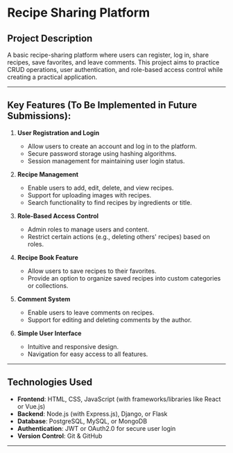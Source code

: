 # Recipe Sharing Platform

## Project Description
A basic recipe-sharing platform where users can register, log in, share recipes, save favorites, and leave comments. This project aims to practice CRUD operations, user authentication, and role-based access control while creating a practical application.

---

## Key Features (To Be Implemented in Future Submissions):
1. **User Registration and Login**
   - Allow users to create an account and log in to the platform.
   - Secure password storage using hashing algorithms.
   - Session management for maintaining user login status.

2. **Recipe Management**
   - Enable users to add, edit, delete, and view recipes.
   - Support for uploading images with recipes.
   - Search functionality to find recipes by ingredients or title.

3. **Role-Based Access Control**
   - Admin roles to manage users and content.
   - Restrict certain actions (e.g., deleting others' recipes) based on roles.

4. **Recipe Book Feature**
   - Allow users to save recipes to their favorites.
   - Provide an option to organize saved recipes into custom categories or collections.

5. **Comment System**
   - Enable users to leave comments on recipes.
   - Support for editing and deleting comments by the author.

6. **Simple User Interface**
   - Intuitive and responsive design.
   - Navigation for easy access to all features.

---

## Technologies Used
- **Frontend**: HTML, CSS, JavaScript (with frameworks/libraries like React or Vue.js)
- **Backend**: Node.js (with Express.js), Django, or Flask
- **Database**: PostgreSQL, MySQL, or MongoDB
- **Authentication**: JWT or OAuth2.0 for secure user login
- **Version Control**: Git & GitHub

---
